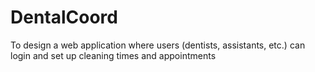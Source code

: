 # DentalCoord
To design a web application where users (dentists, assistants, etc.) can login and set up cleaning times and appointments
